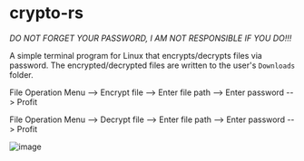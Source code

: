 # crypto-rs

*DO NOT FORGET YOUR PASSWORD, I AM NOT RESPONSIBLE IF YOU DO!!!*

A simple terminal program for Linux that encrypts/decrypts files via password.  The encrypted/decrypted files are written to the user's `Downloads` folder.

File Operation Menu --> Encrypt file --> Enter file path --> Enter password --> Profit

File Operation Menu --> Decrypt file --> Enter file path -->  Enter password --> Profit

![image](https://github.com/CM-IV/crypto-rs/assets/44551614/738f57a3-8f14-48ea-a0f8-e78eef95e84f)

